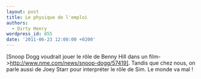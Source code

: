 ```yaml
---
layout: post
title: Le physique de l'emploi
authors:
  - Dirty Henry
wordpress_id: 855
date: '2011-06-23 12:00:00 +0200'
---
```

[Snoop Dogg voudrait jouer le rôle de Benny Hill dans un film->http://www.nme.com/news/snoop-dogg/57419]. Tandis que chez nous, on parle aussi de Joey Starr pour interpréter le rôle de Sim. Le monde va mal !
